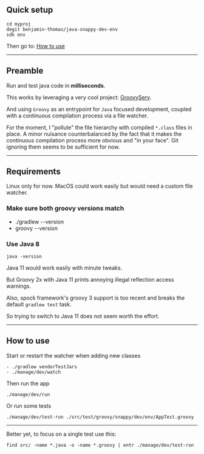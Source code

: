 ## Quick setup

    cd myproj
    degit benjamin-thomas/java-snappy-dev-env
    sdk env

Then go to: [How to use](#how-to-use)

---

## Preamble

Run and test java code in **milliseconds**.

This works by leveraging a very cool project: [GroovyServ](https://kobo.github.io/groovyserv/quickstart.html).

And using `Groovy` as an entrypoint for `Java` focused development, coupled with a continuous compilation process
via a file watcher.

For the moment, I "pollute" the file hierarchy with compiled `*.class` files in place. A minor nuisance
counterbalanced by the fact that it makes the continuous compilation process more obvious and "in your face". Git
ignoring them seems to be sufficient for now.

---

## Requirements

Linux only for now. MacOS could work easily but would need a custom file watcher.

### Make sure both groovy versions match

- ./gradlew --version
- groovy --version

### Use Java 8

    java -version

Java 11 would work easily with minute tweaks.

But Groovy 2x with Java 11 prints annoying illegal reflection access warnings.

Also, spock framework's groovy 3 support is too recent and breaks the default `gradlew test` task.

So trying to switch to Java 11 does not seem worth the effort.

---

## How to use

Start or restart the watcher when adding new classes

    - ./gradlew vendorTestJars
    - ./manage/dev/watch

Then run the app

    ./manage/dev/run

Or run some tests

    ./manage/dev/test-run ./src/test/groovy/snappy/dev/env/AppTest.groovy
    
---

Better yet, to focus on a single test use this:

    find src/ -name *.java -o -name *.groovy | entr ./manage/dev/test-run
